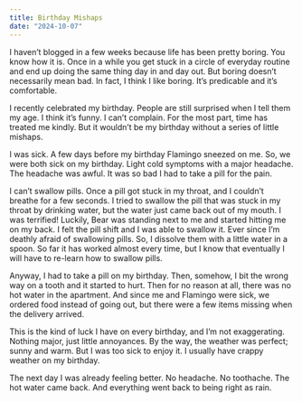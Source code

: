 ```yaml
---
title: Birthday Mishaps
date: "2024-10-07"
---
```


I haven’t blogged in a few weeks because life has been pretty boring.  You know how it is. Once in a while you get stuck in a circle of everyday routine and end up doing the same thing day in and day out. But boring doesn’t necessarily mean bad. In fact, I think I like boring. It’s predicable and it’s comfortable.

I recently celebrated my birthday. People are still surprised when I tell them my age. I think it’s funny. I can’t complain. For the most part, time has treated me kindly. But it wouldn’t be my birthday without a series of little mishaps.

I was sick. A few days before my birthday Flamingo sneezed on me.  So, we were both sick on my birthday. Light cold symptoms with a major headache.  The headache was awful. It was so bad I had to take a pill for the pain.

I can’t swallow pills. Once a pill got stuck in my throat, and I couldn’t breathe for a few seconds. I tried to swallow the pill that was stuck in my throat by drinking water, but the water just came back out of my mouth. I was terrified! Luckily, Bear was standing next to me and started hitting me on my back. I felt the pill shift and I was able to swallow it.  Ever since I’m deathly afraid of swallowing pills. So, I dissolve them with a little water in a spoon. So far it has worked almost every time, but I know that eventually I will have to re-learn how to swallow pills.

Anyway, I had to take a pill on my birthday. Then, somehow, I bit the wrong way on a tooth and it started to hurt. Then for no reason at all, there was no hot water in the apartment. And since me and Flamingo were sick, we ordered food instead of going out, but there were a few items missing when the delivery arrived.

This is the kind of luck I have on every birthday, and I’m not exaggerating. Nothing major, just little annoyances. By the way, the weather was perfect; sunny and warm. But I was too sick to enjoy it. I usually have crappy weather on my birthday.

The next day I was already feeling better. No headache. No toothache. The hot water came back. And everything went back to being right as rain. 
